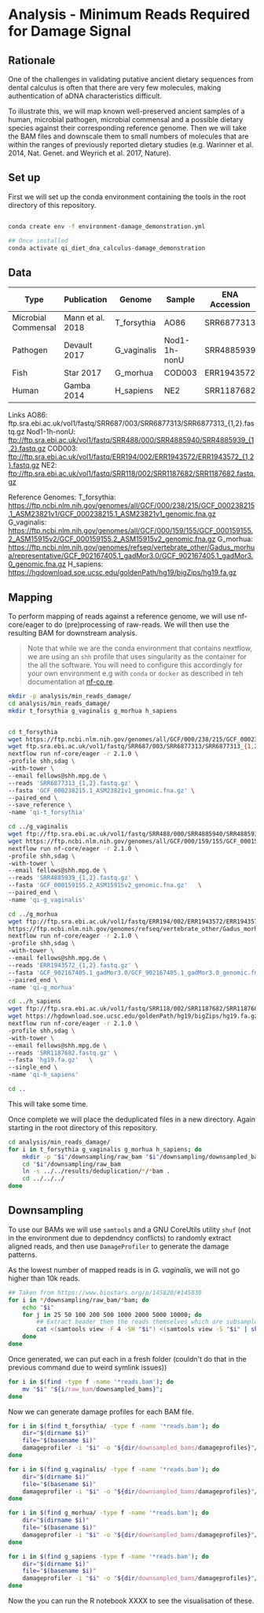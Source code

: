 # Analysis - Minimum Reads Required for Damage Signal

## Rationale

One of the challenges in validating putative ancient dietary sequences from
dental calculus is often that there are very few molecules, making
authentication of aDNA characteristics difficult.

To illustrate this, we will map known well-preserved ancient samples of a human,
microbial pathogen, microbial commensal and a possible dietary species against
their corresponding reference genome. Then we will take the BAM files and
downscale them to small numbers of molecules that are within the ranges of
previously reported dietary studies (e.g. Warinner et al. 2014, Nat. Genet. and
Weyrich et al. 2017, Nature).

## Set up

First we will set up the conda environment containing the tools in the root
directory of this repository.

```bash

conda create env -f environment-damage_demonstration.yml

## Once installed
conda activate qi_diet_dna_calculus-damage_demonstration
```


## Data

| Type | Publication | Genome | Sample | ENA Accession |
|------|-------------|--------|-------|---------------|
| Microbial Commensal | Mann et al. 2018 | T_forsythia | AO86 | SRR6877313
| Pathogen | Devault 2017 | G_vaginalis | Nod1-1h-nonU | SRR4885939 
| Fish | Star 2017 | G_morhua | COD003 | ERR1943572
| Human | Gamba 2014 | H_sapiens | NE2 | SRR1187682 

Links AO86:
ftp.sra.ebi.ac.uk/vol1/fastq/SRR687/003/SRR6877313/SRR6877313_{1,2}.fastq.gz
Nod1-1h-nonU:
ftp://ftp.sra.ebi.ac.uk/vol1/fastq/SRR488/000/SRR4885940/SRR4885939_{1,2}.fastq.gz
COD003:
ftp://ftp.sra.ebi.ac.uk/vol1/fastq/ERR194/002/ERR1943572/ERR1943572_{1,2}.fastq.gz
NE2:
ftp://ftp.sra.ebi.ac.uk/vol1/fastq/SRR118/002/SRR1187682/SRR1187682.fastq.gz

Reference Genomes: T_forsythia:
https://ftp.ncbi.nlm.nih.gov/genomes/all/GCF/000/238/215/GCF_000238215.1_ASM23821v1/GCF_000238215.1_ASM23821v1_genomic.fna.gz
G_vaginalis:
https://ftp.ncbi.nlm.nih.gov/genomes/all/GCF/000/159/155/GCF_000159155.2_ASM15915v2/GCF_000159155.2_ASM15915v2_genomic.fna.gz
G_morhua:
https://ftp.ncbi.nlm.nih.gov/genomes/refseq/vertebrate_other/Gadus_morhua/representative/GCF_902167405.1_gadMor3.0/GCF_902167405.1_gadMor3.0_genomic.fna.gz
H_sapiens: https://hgdownload.soe.ucsc.edu/goldenPath/hg19/bigZips/hg19.fa.gz

## Mapping

To perform mapping of reads against a reference genome, we will use
nf-core/eager to do (pre)processing of raw-reads. We will then use the resulting
BAM for downstream analysis.

> Note that while we are the conda environment that  contains nextflow, we are
>  using an `shh` profile that uses singularity as the container for the all the
>  software. You will need to configure this accordingly for your own
>  environment e.g with `conda` or `docker` as described in teh documentation at
>  [nf-co.re](https://nf-co.re).

```bash
mkdir -p analysis/min_reads_damage/
cd analysis/min_reads_damage/
mkdir t_forsythia g_vaginalis g_morhua h_sapiens


cd t_forsythia
wget https://ftp.ncbi.nlm.nih.gov/genomes/all/GCF/000/238/215/GCF_000238215.1_ASM23821v1/GCF_000238215.1_ASM23821v1_genomic.fna.gz
wget ftp.sra.ebi.ac.uk/vol1/fastq/SRR687/003/SRR6877313/SRR6877313_{1,2}.fastq.gz
nextflow run nf-core/eager -r 2.1.0 \
-profile shh,sdag \
-with-tower \
--email fellows@shh.mpg.de \
--reads 'SRR6877313_{1,2}.fastq.gz' \
--fasta 'GCF_000238215.1_ASM23821v1_genomic.fna.gz' \
--paired_end \
--save_reference \
-name 'qi-t_forsythia'

cd ../g_vaginalis
wget ftp://ftp.sra.ebi.ac.uk/vol1/fastq/SRR488/000/SRR4885940/SRR4885939_{1,2}.fastq.gz
wget https://ftp.ncbi.nlm.nih.gov/genomes/all/GCF/000/159/155/GCF_000159155.2_ASM15915v2/GCF_000159155.2_ASM15915v2_genomic.fna.gz
nextflow run nf-core/eager -r 2.1.0 \
-profile shh,sdag \
-with-tower \
--email fellows@shh.mpg.de \
--reads 'SRR4885939_{1,2}.fastq.gz' \
--fasta 'GCF_000159155.2_ASM15915v2_genomic.fna.gz'   \
--paired_end \
-name 'qi-g_vaginalis'

cd ../g_morhua
wget ftp://ftp.sra.ebi.ac.uk/vol1/fastq/ERR194/002/ERR1943572/ERR1943572_{1,2}.fastq.gz
https://ftp.ncbi.nlm.nih.gov/genomes/refseq/vertebrate_other/Gadus_morhua/representative/GCF_902167405.1_gadMor3.0/GCF_902167405.1_gadMor3.0_genomic.fna.gz
nextflow run nf-core/eager -r 2.1.0 \
-profile shh,sdag \
-with-tower \
--email fellows@shh.mpg.de \
--reads 'ERR1943572_{1,2}.fastq.gz' \
--fasta 'GCF_902167405.1_gadMor3.0/GCF_902167405.1_gadMor3.0_genomic.fna.gz'   \
--paired_end \
-name 'qi-g_morhua'

cd ../h_sapiens
wget ftp://ftp.sra.ebi.ac.uk/vol1/fastq/SRR118/002/SRR1187682/SRR1187682.fastq.gz
wget https://hgdownload.soe.ucsc.edu/goldenPath/hg19/bigZips/hg19.fa.gz
nextflow run nf-core/eager -r 2.1.0 \
-profile shh,sdag \
-with-tower \
--email fellows@shh.mpg.de \
--reads 'SRR1187682.fastq.gz' \
--fasta 'hg19.fa.gz'   \
--single_end \
-name 'qi-h_sapiens'

cd ..

```

This will take some time.

Once complete we will place the deduplicated files in a new directory. Again
starting in the root directory of this repository.

```bash
cd analysis/min_reads_damage/
for i in t_forsythia g_vaginalis g_morhua h_sapiens; do
    mkdir -p "$i"/downsampling/raw_bam "$i"/downsampling/downsampled_bams "$i"/downsampling/damageprofiles
    cd "$i"/downsampling/raw_bam
    ln -s ../../results/deduplication/*/*bam .
    cd ../../../
done

```


## Downsampling

To use our BAMs we will use `samtools` and a GNU CoreUtils utility `shuf` (not
in the environment due to depdendncy conflicts) to randomly extract aligned 
reads, and then use `DamageProfiler` to generate the damage patterns.

As the lowest number of mapped reads is in _G. vaginalis_, we will not go
higher than 10k reads.

```bash
## Taken from https://www.biostars.org/p/145820/#145830
for i in */downsampling/raw_bam/*bam; do
    echo "$i"
    for j in 25 50 100 200 500 1000 2000 5000 10000; do
        ## Extract header then the reads themselves which are subsampled
        cat <(samtools view -F 4 -SH "$i") <(samtools view -S "$i" | shuf -n "$j") | samtools view -S -b - > "${i%%.bam}"-"$j"reads.bam
    done
done
```

Once generated, we can put each in a fresh folder (couldn't do that in the 
previous command due to weird symlink issues))

```bash
for i in $(find -type f -name '*reads.bam'); do
    mv "$i" "${i/raw_bam/downsampled_bams}";
done

```

Now we can generate damage profiles for each BAM file. 

```bash
for i in $(find t_forsythia/ -type f -name '*reads.bam'); do
    dir="$(dirname $i)"
    file="$(basename $i)"
    damageprofiler -i "$i" -o "${dir/downsampled_bams/damageprofiles}"/ -r GCF_000238215.1_ASM23821v1_genomic.fna.gz -s t_forsythia
done

for i in $(find g_vaginalis/ -type f -name '*reads.bam'); do
    dir="$(dirname $i)"
    file="$(basename $i)"
    damageprofiler -i "$i" -o "${dir/downsampled_bams/damageprofiles}"/ -r GCF_000159155.2_ASM15915v2_genomic.fna.gz -s g_vaginalis
done

for i in $(find g_morhua/ -type f -name '*reads.bam'); do
    dir="$(dirname $i)"
    file="$(basename $i)"
    damageprofiler -i "$i" -o "${dir/downsampled_bams/damageprofiles}"/ -r GCF_902167405.1_gadMor3.0_genomic.fna.gz -s g_morhua
done

for i in $(find g_sapiens -type f -name '*reads.bam'); do
    dir="$(dirname $i)"
    file="$(basename $i)"
    damageprofiler -i "$i" -o "${dir/downsampled_bams/damageprofiles}"/ -r SRR1187682.fastq.gz -s h_sapiens
done

```

Now the you can run the R notebook XXXX to see the visualisation of these.